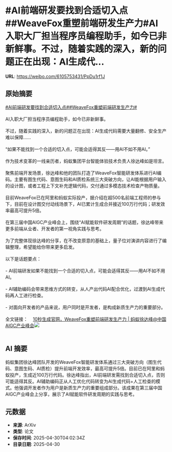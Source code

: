 # #AI前端研发要找到合适切入点##WeaveFox重塑前端研发生产力#AI入职大厂担当程序员编程助手，如今已非新鲜事。不过，随着实践的深入，新的问题正在出现：AI生成代...

**URL**: https://weibo.com/6105753431/PpDu1rf1J

## 原始摘要

<a href="https://m.weibo.cn/search?containerid=231522type%3D1%26t%3D10%26q%3D%23AI%E5%89%8D%E7%AB%AF%E7%A0%94%E5%8F%91%E8%A6%81%E6%89%BE%E5%88%B0%E5%90%88%E9%80%82%E5%88%87%E5%85%A5%E7%82%B9%23&amp;extparam=%23AI%E5%89%8D%E7%AB%AF%E7%A0%94%E5%8F%91%E8%A6%81%E6%89%BE%E5%88%B0%E5%90%88%E9%80%82%E5%88%87%E5%85%A5%E7%82%B9%23" data-hide=""><span class="surl-text">#AI前端研发要找到合适切入点#</span></a><a href="https://m.weibo.cn/search?containerid=231522type%3D1%26t%3D10%26q%3D%23WeaveFox%E9%87%8D%E5%A1%91%E5%89%8D%E7%AB%AF%E7%A0%94%E5%8F%91%E7%94%9F%E4%BA%A7%E5%8A%9B%23&amp;extparam=%23WeaveFox%E9%87%8D%E5%A1%91%E5%89%8D%E7%AB%AF%E7%A0%94%E5%8F%91%E7%94%9F%E4%BA%A7%E5%8A%9B%23" data-hide=""><span class="surl-text">#WeaveFox重塑前端研发生产力#</span></a><br><br>AI入职大厂担当程序员编程助手，如今已非新鲜事。<br><br>不过，随着实践的深入，新的问题正在出现：AI生成代码需要大量翻修、安全生产难以保障……<br><br>“如果不能找到一个合适的切入点，可能会适得其反——用AI不如不用AI。”<br><br>作为技术变革的一线亲历者，蚂蚁集团平台智能体验技术负责人徐达峰如是坦言。<br><br>聚焦前端开发场景，徐达峰和他的团队打造了WeaveFox智能研发体系进行AI编码。主要有图生代码、意图生码和AI质检系统三大突破方向，让AI能根据用户输入的设计图，或者工程上下文补充逻辑代码，交付通过多模态技术检查产物质量。<br><br>目前WeaveFox已在阿里和蚂蚁实际投产，据介绍在超500名前端工程师的参与下，目前在设计图交付动线场景下，AI已累计生成合并接近100万行代码；研发效率最高可提升5倍。<br><br>在第三届中国AIGC产业峰会上，围绕“AI赋能软件研发周期”的话题，徐达峰带来更多前端从业者、开发者的第一视角实践与思考。<br><br>为了完整体现徐达峰的分享，在不改变原意的基础上，量子位对演讲内容进行了编辑整理，希望能给你带来更多启发。<br><br>以下是话题要点：<br><br>- AI前端研发如果不能找到一个合适的切入点，可能会适得其反——用AI不如不用AI。<br><br>- AI辅助编码会带来思维方式的转变，从人产出代码AI配合优化，过渡到AI生成代码再人工进行检查。<br><br>- 对面向开发者的产品来说，用户同时是开发者，是构成新质生产力的重要部分。<br><br>全文链接：<a href="https://weibo.cn/sinaurl?u=https%3A%2F%2Fmp.weixin.qq.com%2Fs%2FXgJktDMKiXWZF5spNUgP4w" data-hide=""><span class="url-icon"><img style="width: 1rem;height: 1rem" src="https://h5.sinaimg.cn/upload/2015/09/25/3/timeline_card_small_web_default.png" referrerpolicy="no-referrer"></span><span class="surl-text">10秒生成官网，WeaveFox重塑前端研发生产力 | 蚂蚁徐达峰@中国AIGC产业峰会</span></a><img style="" src="https://tvax3.sinaimg.cn/large/006Fd7o3gy1i0yp7wkt1oj30zk0npdxy.jpg" referrerpolicy="no-referrer"><br><br>

## AI 摘要

蚂蚁集团徐达峰团队开发的WeaveFox智能研发体系通过三大突破方向（图生代码、意图生码、AI质检）提升前端开发效率，最高可提升5倍。目前已在阿里和蚂蚁投产，生成近100万行代码。徐达峰指出，AI前端研发需找到合适切入点，否则可能适得其反。AI辅助编码正从人工优化代码转变为AI生成代码+人工检查的模式。他强调开发者作为用户是新质生产力的重要组成部分。该成果在第三届中国AIGC产业峰会上分享，展示了AI赋能软件研发周期的实践与思考。

## 元数据

- **来源**: ArXiv
- **类型**: 论文
- **保存时间**: 2025-04-30T04:02:34Z
- **目录日期**: 2025-04-30
